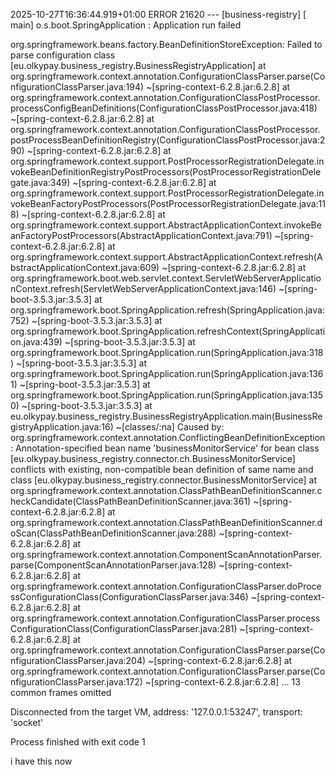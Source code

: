 2025-10-27T16:36:44.919+01:00 ERROR 21620 --- [business-registry] [           main] o.s.boot.SpringApplication               : Application run failed

org.springframework.beans.factory.BeanDefinitionStoreException: Failed to parse configuration class [eu.olkypay.business_registry.BusinessRegistryApplication]
	at org.springframework.context.annotation.ConfigurationClassParser.parse(ConfigurationClassParser.java:194) ~[spring-context-6.2.8.jar:6.2.8]
	at org.springframework.context.annotation.ConfigurationClassPostProcessor.processConfigBeanDefinitions(ConfigurationClassPostProcessor.java:418) ~[spring-context-6.2.8.jar:6.2.8]
	at org.springframework.context.annotation.ConfigurationClassPostProcessor.postProcessBeanDefinitionRegistry(ConfigurationClassPostProcessor.java:290) ~[spring-context-6.2.8.jar:6.2.8]
	at org.springframework.context.support.PostProcessorRegistrationDelegate.invokeBeanDefinitionRegistryPostProcessors(PostProcessorRegistrationDelegate.java:349) ~[spring-context-6.2.8.jar:6.2.8]
	at org.springframework.context.support.PostProcessorRegistrationDelegate.invokeBeanFactoryPostProcessors(PostProcessorRegistrationDelegate.java:118) ~[spring-context-6.2.8.jar:6.2.8]
	at org.springframework.context.support.AbstractApplicationContext.invokeBeanFactoryPostProcessors(AbstractApplicationContext.java:791) ~[spring-context-6.2.8.jar:6.2.8]
	at org.springframework.context.support.AbstractApplicationContext.refresh(AbstractApplicationContext.java:609) ~[spring-context-6.2.8.jar:6.2.8]
	at org.springframework.boot.web.servlet.context.ServletWebServerApplicationContext.refresh(ServletWebServerApplicationContext.java:146) ~[spring-boot-3.5.3.jar:3.5.3]
	at org.springframework.boot.SpringApplication.refresh(SpringApplication.java:752) ~[spring-boot-3.5.3.jar:3.5.3]
	at org.springframework.boot.SpringApplication.refreshContext(SpringApplication.java:439) ~[spring-boot-3.5.3.jar:3.5.3]
	at org.springframework.boot.SpringApplication.run(SpringApplication.java:318) ~[spring-boot-3.5.3.jar:3.5.3]
	at org.springframework.boot.SpringApplication.run(SpringApplication.java:1361) ~[spring-boot-3.5.3.jar:3.5.3]
	at org.springframework.boot.SpringApplication.run(SpringApplication.java:1350) ~[spring-boot-3.5.3.jar:3.5.3]
	at eu.olkypay.business_registry.BusinessRegistryApplication.main(BusinessRegistryApplication.java:16) ~[classes/:na]
Caused by: org.springframework.context.annotation.ConflictingBeanDefinitionException: Annotation-specified bean name 'businessMonitorService' for bean class [eu.olkypay.business_registry.connector.ch.BusinessMonitorService] conflicts with existing, non-compatible bean definition of same name and class [eu.olkypay.business_registry.connector.BusinessMonitorService]
	at org.springframework.context.annotation.ClassPathBeanDefinitionScanner.checkCandidate(ClassPathBeanDefinitionScanner.java:361) ~[spring-context-6.2.8.jar:6.2.8]
	at org.springframework.context.annotation.ClassPathBeanDefinitionScanner.doScan(ClassPathBeanDefinitionScanner.java:288) ~[spring-context-6.2.8.jar:6.2.8]
	at org.springframework.context.annotation.ComponentScanAnnotationParser.parse(ComponentScanAnnotationParser.java:128) ~[spring-context-6.2.8.jar:6.2.8]
	at org.springframework.context.annotation.ConfigurationClassParser.doProcessConfigurationClass(ConfigurationClassParser.java:346) ~[spring-context-6.2.8.jar:6.2.8]
	at org.springframework.context.annotation.ConfigurationClassParser.processConfigurationClass(ConfigurationClassParser.java:281) ~[spring-context-6.2.8.jar:6.2.8]
	at org.springframework.context.annotation.ConfigurationClassParser.parse(ConfigurationClassParser.java:204) ~[spring-context-6.2.8.jar:6.2.8]
	at org.springframework.context.annotation.ConfigurationClassParser.parse(ConfigurationClassParser.java:172) ~[spring-context-6.2.8.jar:6.2.8]
	... 13 common frames omitted

Disconnected from the target VM, address: '127.0.0.1:53247', transport: 'socket'

Process finished with exit code 1

i have this now
